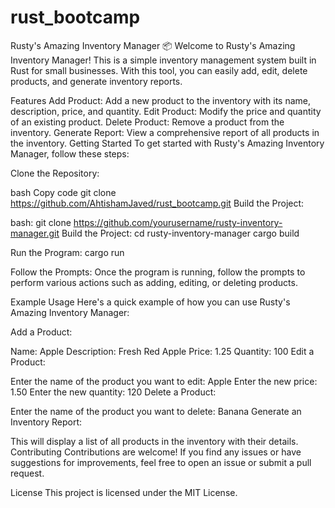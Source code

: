 # rust_bootcamp
Rusty's Amazing Inventory Manager 📦
Welcome to Rusty's Amazing Inventory Manager! This is a simple inventory management system built in Rust for small businesses. With this tool, you can easily add, edit, delete products, and generate inventory reports.

Features
Add Product: Add a new product to the inventory with its name, description, price, and quantity.
Edit Product: Modify the price and quantity of an existing product.
Delete Product: Remove a product from the inventory.
Generate Report: View a comprehensive report of all products in the inventory.
Getting Started
To get started with Rusty's Amazing Inventory Manager, follow these steps:

Clone the Repository:

bash
Copy code
git clone https://github.com/AhtishamJaved/rust_bootcamp.git
Build the Project:

bash:   git clone https://github.com/yourusername/rusty-inventory-manager.git
Build the Project:   cd rusty-inventory-manager cargo build

Run the Program: cargo run


Follow the Prompts:
Once the program is running, follow the prompts to perform various actions such as adding, editing, or deleting products.

Example Usage
Here's a quick example of how you can use Rusty's Amazing Inventory Manager:

Add a Product:

Name: Apple
Description: Fresh Red Apple
Price: 1.25
Quantity: 100
Edit a Product:

Enter the name of the product you want to edit: Apple
Enter the new price: 1.50
Enter the new quantity: 120
Delete a Product:

Enter the name of the product you want to delete: Banana
Generate an Inventory Report:

This will display a list of all products in the inventory with their details.
Contributing
Contributions are welcome! If you find any issues or have suggestions for improvements, feel free to open an issue or submit a pull request.

License
This project is licensed under the MIT License.
